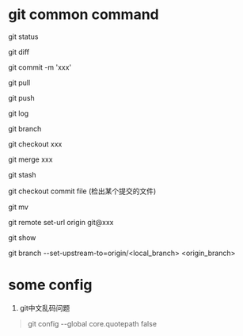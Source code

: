 # git common command

git status 

git diff

git commit -m 'xxx'

git pull

git push

git log

git branch

git checkout xxx 

git merge xxx 

git stash

git checkout commit file  (检出某个提交的文件)

git mv

git remote set-url origin git@xxx

git show

git branch --set-upstream-to=origin/<local_branch> <origin_branch>


# some config

1. git中文乱码问题

> git config --global core.quotepath false